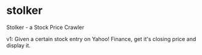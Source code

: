 stolker
=======

Stolker - a Stock Price Crawler

v1: Given a certain stock entry on Yahoo! Finance, get it's closing price and display it.
